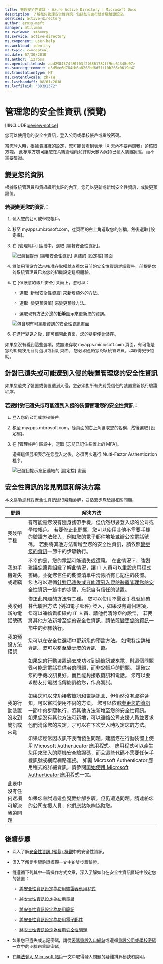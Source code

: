 ```yaml
---
title: 管理安全性資訊 - Azure Active Directory | Microsoft Docs
description: 了解如何管理安全性資訊，包括如何進行雙步驟驗證設定。
services: active-directory
author: eross-msft
manager: mtillman
ms.reviewer: sahenry
ms.service: active-directory
ms.component: user-help
ms.workload: identity
ms.topic: conceptual
ms.date: 07/30/2018
ms.author: lizross
ms.openlocfilehash: abd2984574f80f03f276861782ff9ee51348d07e
ms.sourcegitcommit: e3d5de6d784eb6a8268bd6d51f10b265e0619e47
ms.translationtype: HT
ms.contentlocale: zh-TW
ms.lasthandoff: 08/01/2018
ms.locfileid: "39391372"
---
```

# <a name="manage-your-security-info-preview"></a>管理您的安全性資訊 (預覽)

[!INCLUDE[preview-notice](../../../includes/active-directory-end-user-preview-notice-security-info.md)]

您可以使用您的安全性資訊，登入公司或學校帳戶或重設密碼。

當您登入時，根據貴組織的設定，您可能會看到表示「X 天內不要再問我」的核取方塊。 此核取方塊可讓您在系統管理員允許的天數內保持已登入裝置狀態，而不需要驗證。

## <a name="change-your-info"></a>變更您的資訊
根據系統管理員和貴組織所允許的內容，您可以更新或新增安全性資訊，或變更預設值。

### <a name="to-change-your-info"></a>若要變更您的資訊：

1. 登入您的公司或學校帳戶。

2. 移至 myapps.microsoft.com，從頁面的右上角選取您的名稱，然後選取 [設定檔]。

3. 在 [管理帳戶] 區域中，選取 [編輯安全性資訊]。

    ![已醒目提示 [編輯安全性資訊] 連結的 [設定檔] 畫面](media/security-info/security-info-profile.png)

4. 請使用預設方法來核准存取權並查看您目前的安全性資訊詳細資料，前提是您的系統管理員已為您的組織設定這項體驗。

5. 在 [保護您的帳戶安全] 頁面上，您可以：

    - 選取 [新增安全性資訊] 來新增額外的方法。

    - 選取 [變更預設值] 來變更預設方法。

    - 選取現有方法旁邊的**鉛筆**圖示來更新您的資訊。

    ![包含現有可編輯資訊的安全性資訊畫面](media/security-info/security-info-edit.png)

6. 在進行變更之後，即可離開此頁面，您的變更便會儲存。

如果您沒有看到這些選項，或無法存取 myapps.microsoft.com 頁面，有可能是您的組織使用自訂選項或自訂頁面。 您必須連絡您的系統管理員，以取得更多協助。

## <a name="manage-your-security-info-for-a-lost-or-potentially-compromised-device"></a>針對已遺失或可能遭到入侵的裝置管理您的安全性資訊

如果您遺失了裝置或裝置遭到入侵，您必須對所有先前受信任的裝置重新執行驗證程序。

### <a name="to-manage-your-security-info-for-lost-or-potentially-compromised-devices"></a>若要針對已遺失或可能遭到入侵的裝置管理您的安全性資訊：

1. 登入您的公司或學校帳戶。

2. 移至 myapps.microsoft.com，從頁面的右上角選取您的名稱，然後選取 [設定檔]。

3. 在 [管理帳戶] 區域中，選取 [忘記已記住裝置上的 MFA]。
    
    選擇這個選項表示在您登入之後，必須再次進行 Multi-Factor Authentication 程序。

    ![已醒目提示忘記連結的 [設定檔] 畫面](media/security-info/security-info-forget.png)

## <a name="common-problems-and-solutions-with-your-security-info"></a>安全性資訊的常見問題和解決方案

本文協助您針對安全性資訊進行疑難排解，包括雙步驟驗證相關問題。

|問題|解決方法|
|-------|--------|
|我沒帶手機|有可能是您沒有隨身攜帶手機，但仍然想要登入您的公司或學校帳戶。 若要修正此問題，您可以使用其他不需要手機的驗證方法登入，例如您的電子郵件地址或辦公室電話號碼。 若要將其他方法新增至您的安全性資訊，請依照[變更您的資訊](#change-your-info)一節中的步驟執行。|
|我的手機遺失或遭竊|不幸的是，您的電話可能遺失或遭竊。 在此情況下，強烈建議您讓貴組織了解此情況，讓 IT 人員可以重設應用程式密碼，並從您信任的裝置清單中清除所有已記住的裝置。 您也可以遵循[針對已遺失或可能遭到入侵的裝置管理您的安全性資訊](#manage-your-security-info-for-a-lost-or-potentially-compromised-device)一節中的步驟，忘記自有信任的裝置。|
|我收到新的電話號碼|修正此問題的方法有二種。 您可以使用不需要手機號碼的替代驗證方法 (例如電子郵件) 登入，如果沒有這個選項，您可以連絡貴組織的 IT 人員，請他們清除您的設定。 若要將其他方法新增至您的安全性資訊，請依照[變更您的資訊](#change-your-info)一節中的步驟執行。|
|我的預設方法錯誤|您可以在安全性選項中更新您的預設方法。 如需特定詳細資訊，您可以移至[變更您的資訊](#change-your-info)一節。|
|我的行動裝置沒收到簡訊或來電|如果您的行動裝置過去成功收到過簡訊或來電，則這個問題很可能是電話提供者的問題，而非您帳戶的問題。 請確定您的手機收訊良好，而且能夠接收簡訊和電話。 您可以要求朋友打電話或傳簡訊給您，作為測試。<br><br>如果您可以成功接收簡訊和電話訊息，但仍然沒有取得通知，可以嘗試使用不同的方法。 您可以依照[變更您的資訊](#change-your-info)一節中的步驟執行，將其他方法新增至您的安全性資訊。 如果您沒有其他方法可新增，可以連絡公司支援人員並要求他們清除您的設定，才可以在下次登入時設定您的方法。<br><br>如果您經常因收訊不良而發生問題，建議您在行動裝置上使用 Microsoft Authenticator 應用程式。 應用程式可以產生您用來登入的隨機安全驗證碼，而且這些代碼不需要任何手機訊號或網際網路連接。 如需 Microsoft Authenticator 應用程式的詳細資訊，請參閱[開始使用 Microsoft Authenticator 應用程式](https://docs.microsoft.com/azure/multi-factor-authentication/end-user/microsoft-authenticator-app-how-to)一文。|
|此表中沒有任何選項可解決我的問題|如果您嘗試過這些疑難排解步驟，但仍遭遇問題，請連絡您的公司支援人員，他們應該能夠協助您。|

## <a name="next-steps"></a>後續步驟

- 深入了解[安全性資訊 (預覽) 概觀](user-help-security-info-overview.md)中的安全性資訊。

- 深入了解[雙步驟驗證概觀](user-help-two-step-verification-overview.md)一文中的雙步驟驗證。 

- 請遵循下列其中一篇操作方式文章，深入了解如何在安全性資訊區域中設定您的裝置：

    - [將安全性資訊設定為使用驗證器應用程式](security-info-setup-auth-app.md)

    - [將安全性資訊設定為使用電話](security-info-setup-phone-number.md)

    - [將安全性資訊設定為使用簡訊](security-info-setup-text-msg.md)

    - [將安全性資訊設定為使用電子郵件](security-info-setup-email.md)

    - [將安全性資訊設定為使用安全性問題](security-info-setup-questions.md)

- 如果您已遺失或忘記密碼，請從[密碼重設入口網站](https://passwordreset.microsoftonline.com/)或遵循[重設公司或學校密碼](user-help-reset-password.md)一文中的步驟來重設密碼。

- 在[無法登入 Microsoft 帳戶](https://support.microsoft.com/help/12429/microsoft-account-sign-in-cant)一文中取得登入問題的疑難排解秘訣和說明。